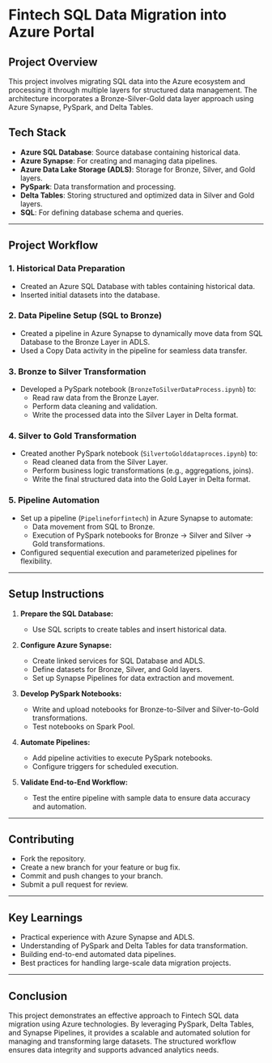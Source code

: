 # Fintech SQL Data Migration into Azure Portal

## Project Overview
This project involves migrating SQL data into the Azure ecosystem and processing it through multiple layers for structured data management. The architecture incorporates a Bronze-Silver-Gold data layer approach using Azure Synapse, PySpark, and Delta Tables.

## Tech Stack
- **Azure SQL Database**: Source database containing historical data.
- **Azure Synapse**: For creating and managing data pipelines.
- **Azure Data Lake Storage (ADLS)**: Storage for Bronze, Silver, and Gold layers.
- **PySpark**: Data transformation and processing.
- **Delta Tables**: Storing structured and optimized data in Silver and Gold layers.
- **SQL**: For defining database schema and queries.

---

## Project Workflow

### 1. Historical Data Preparation
- Created an Azure SQL Database with tables containing historical data.
- Inserted initial datasets into the database.

### 2. Data Pipeline Setup (SQL to Bronze)
- Created a pipeline in Azure Synapse to dynamically move data from SQL Database to the Bronze Layer in ADLS.
- Used a Copy Data activity in the pipeline for seamless data transfer.

### 3. Bronze to Silver Transformation
- Developed a PySpark notebook (`BronzeToSilverDataProcess.ipynb`) to:
  - Read raw data from the Bronze Layer.
  - Perform data cleaning and validation.
  - Write the processed data into the Silver Layer in Delta format.

### 4. Silver to Gold Transformation
- Created another PySpark notebook (`SilvertoGolddataproces.ipynb`) to:
  - Read cleaned data from the Silver Layer.
  - Perform business logic transformations (e.g., aggregations, joins).
  - Write the final structured data into the Gold Layer in Delta format.

### 5. Pipeline Automation
- Set up a pipeline (`Pipelineforfintech`) in Azure Synapse to automate:
  - Data movement from SQL to Bronze.
  - Execution of PySpark notebooks for Bronze → Silver and Silver → Gold transformations.
- Configured sequential execution and parameterized pipelines for flexibility.

---

## Setup Instructions

1. **Prepare the SQL Database:**
   - Use SQL scripts to create tables and insert historical data.

2. **Configure Azure Synapse:**
   - Create linked services for SQL Database and ADLS.
   - Define datasets for Bronze, Silver, and Gold layers.
   - Set up Synapse Pipelines for data extraction and movement.

3. **Develop PySpark Notebooks:**
   - Write and upload notebooks for Bronze-to-Silver and Silver-to-Gold transformations.
   - Test notebooks on Spark Pool.

4. **Automate Pipelines:**
   - Add pipeline activities to execute PySpark notebooks.
   - Configure triggers for scheduled execution.

5. **Validate End-to-End Workflow:**
   - Test the entire pipeline with sample data to ensure data accuracy and automation.

---

## Contributing

- Fork the repository.
- Create a new branch for your feature or bug fix.
- Commit and push changes to your branch.
- Submit a pull request for review.

---

## Key Learnings

- Practical experience with Azure Synapse and ADLS.
- Understanding of PySpark and Delta Tables for data transformation.
- Building end-to-end automated data pipelines.
- Best practices for handling large-scale data migration projects.

---

## Conclusion

This project demonstrates an effective approach to Fintech SQL data migration using Azure technologies. By leveraging PySpark, Delta Tables, and Synapse Pipelines, it provides a scalable and automated solution for managing and transforming large datasets. The structured workflow ensures data integrity and supports advanced analytics needs.

